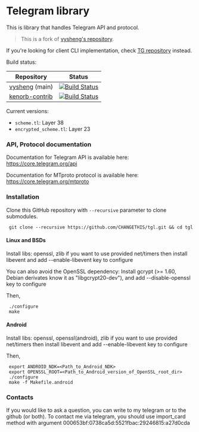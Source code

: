 # Telegram library

This is library that handles Telegram API and protocol.

> This is a fork of [vysheng's repository](https://github.com/vysheng/tgl).

If you're looking for client CLI implementation, check [TG repository](https://github.com/vysheng/tg) instead. 

Build status:

| Repository                                             | Status|
| ------------------------------------------------------ | ----- |
| [vysheng](https://github.com/vysheng/tgl) (main)       | [![Build Status](https://travis-ci.org/vysheng/tgl.svg)](https://travis-ci.org/vysheng/tgl) |
| [kenorb-contrib](https://github.com/kenorb-contrib/tgl) | [![Build Status](https://travis-ci.org/kenorb-contrib/tgl.svg)](https://travis-ci.org/kenorb-contrib/tgl) |

Current versions:

- `scheme.tl`: Layer 38
- `encrypted_scheme.tl`: Layer 23

### API, Protocol documentation

Documentation for Telegram API is available here: https://core.telegram.org/api

Documentation for MTproto protocol is available here: https://core.telegram.org/mtproto

### Installation

Clone this GitHub repository with `--recursive` parameter to clone submodules.

     git clone --recursive https://github.com/CHANGETHIS/tgl.git && cd tgl

#### Linux and BSDs

Install libs: openssl, zlib
if you want to use provided net/timers then install libevent and add --enable-libevent key to configure

You can also avoid the OpenSSL dependency: Install gcrypt (>= 1.60, Debian derivates know it as "libgcrypt20-dev"), and add --disable-openssl key to configure

Then,

     ./configure
     make

#### Android
Install libs: openssl, openssl(android), zlib
if you want to use provided net/timers then install libevent and add --enable-libevent key to configure

Then,

     export ANDROID_NDK=<Path_to_Android_NDK>
     export OPENSSL_ROOT=<Path_to_Android_version_of_OpenSSL_root_dir>
     ./configure
     make -f Makefile.android


### Contacts 
If you would like to ask a question, you can write to my telegram or to the github (or both). To contact me via telegram, you should use import_card method with argument 000653bf:0738ca5d:5521fbac:29246815:a27d0cda


